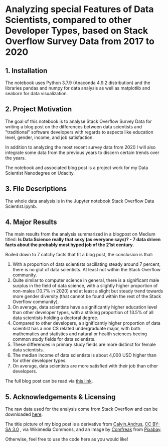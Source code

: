 # Analyzing special Features of Data Scientists, compared to other Developer Types, based on Stack Overflow Survey Data from 2017 to 2020

## 1. Installation

The notebook uses Python 3.7.9 (Anaconda 4.9.2 distribution) and the libraries pandas and numpy for data analysis as well as matplotlib and seaborn for data visualization.

## 2. Project Motivation

The goal of this notebook is to analyse Stack Overflow Survey Data for writing a blog post on the differences between data scientists and "traditional" software developers with regards to aspects like education level, gender, income, and job satisfaction.

In addition to analyzing the most recent survey data from 2020 I will also integrate some data from the previous years to discern certain trends over the years.

The notebook and associated blog post is a project work for my Data Scientist Nanodegree on Udacity.

## 3. File Descriptions

The whole data analysis is in the Jupyter notebook Stack Overflow Data Scientist.ipynb.


## 4. Major Results

The main results from the analysis summarized in a blogpost on Medium titled: **Is Data Science really that sexy (as everyone says)? - 7 data driven facts about the probably most hyped job of the 21st century.**

Boiled down to 7 catchy facts that fit a blog post, the conclusion is that:

1. With a proportion of data scientists oscillating steady around 7 percent, there is no glut of data scientists. At least not within the Stack Overflow community.
2. Quite similar to computer science in general, there is a significant male surplus in the field of data science, with a slightly higher proportion of non-males (10.7% in 2020) and at least a slight but steady trend towards more gender diversity (that cannot be found within the rest of the Stack Overflow community).
3. On average, data scientists have a significantly higher education level than other developer types, with a striking proportion of 13.5% of all data scientists holding a doctoral degree.
4. Compared to other developers, a significantly higher proportion of data scientist has a non CS related undergraduate major, with both mathematics and statistics and natural or health sciences beeing common study fields for data scientists.
5. These differences in primary study fields are more distinct for female data scientists.
6. The median income of data scientists is about 4,000 USD higher than for other developer types.
7. On average, data scientists are more satisfied with their job than other developers.

The full blog post can be read via [this link](https://medium.com/@jens.martin.hamburg/is-data-science-really-that-sexy-as-they-say-9a790e06797).

## 5. Acknowledgements & Licensing

The raw data used for the analysis come from Stack Overflow and can be downloaded [here](https://insights.stackoverflow.com/survey/).

The title picture of my blog post is a derivative from [Calvin.Andrus](https://commons.wikimedia.org/wiki/File:DataScienceDisciplines.png), [CC BY-SA 3.0](https://creativecommons.org/licenses/by-sa/3.0) , via Wikimedia Commons, and an Image by [Comfreak](https://pixabay.com/users/comfreak-51581/?utm_source=link-attribution&utm_medium=referral&utm_campaign=image&utm_content=1735640) from [Pixabay](https://pixabay.com/?utm_source=link-attribution&utm_medium=referral&utm_campaign=image&utm_content=1735640).

Otherwise, feel free to use the code here as you would like!
